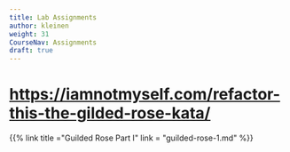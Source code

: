 ```yaml
---
title: Lab Assignments
author: kleinen
weight: 31
CourseNav: Assignments
draft: true
---
```


# https://iamnotmyself.com/refactor-this-the-gilded-rose-kata/

{{% link title ="Guilded Rose Part I" link = "guilded-rose-1.md" %}}
